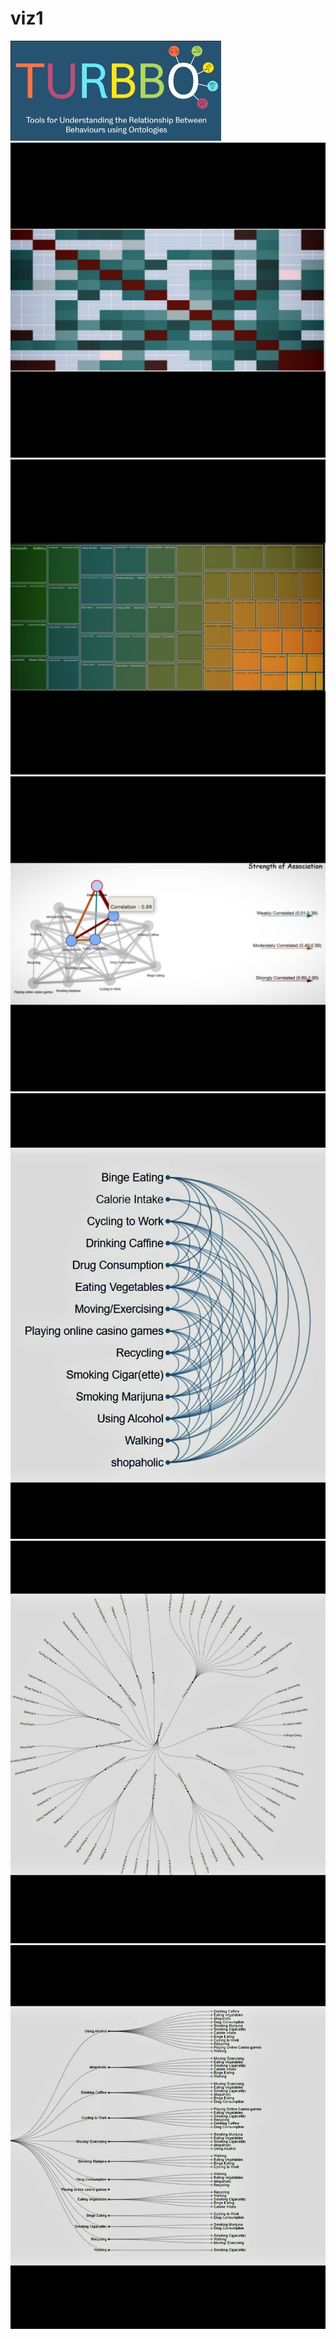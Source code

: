 # viz1
![](images/turbbo.jpg)
![](images/heatmap.jpg)
![](images/treemap.jpg)
![](images/network.jpg)
![](images/arc.jpg)
![](images/radial.jpg)
![](images/ct.jpg)
